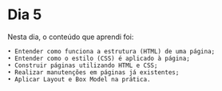 # Dia 5


Nesta dia, o conteúdo que aprendi foi:

    • Entender como funciona a estrutura (HTML) de uma página; 
    • Entender como o estilo (CSS) é aplicado à página; 
    • Construir páginas utilizando HTML e CSS; 
    • Realizar manutenções em páginas já existentes; 
    • Aplicar Layout e Box Model na prática. 

